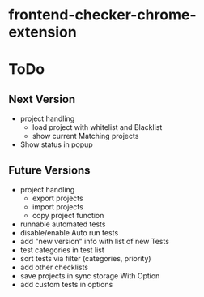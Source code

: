 # frontend-checker-chrome-extension

# ToDo

## Next Version
- project handling
    - load project with whitelist and Blacklist
    - show current Matching projects
- Show status in popup

## Future Versions 
- project handling
    - export projects
    - import projects
    - copy project function
- runnable automated tests
- disable/enable Auto run tests
- add "new version" info with list of new Tests
- test categories in test list
- sort tests via filter (categories, priority)
- add other checklists
- save projects in sync storage With Option
- add custom tests in options
